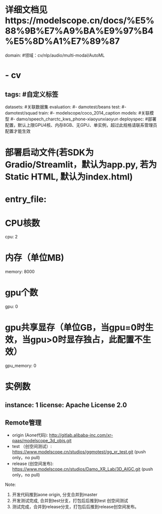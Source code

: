 
# 详细文档见https://modelscope.cn/docs/%E5%88%9B%E7%A9%BA%E9%97%B4%E5%8D%A1%E7%89%87
domain: #领域：cv/nlp/audio/multi-modal/AutoML
# - cv
tags: #自定义标签
- 
datasets: #关联数据集
  evaluation: 
  #- damotest/beans
  test:
  #- damotest/squad
  train:
  #- modelscope/coco_2014_caption
models: #关联模型
#- damo/speech_charctc_kws_phone-xiaoyunxiaoyun
deployspec: #部署配置，默认上限GPU4核、内存8GB、无GPU、单实例，超过此规格请联系管理员配置才能生效
# 部署启动文件(若SDK为Gradio/Streamlit，默认为app.py, 若为Static HTML, 默认为index.html)
# entry_file: 
# CPU核数
  cpu: 2
# 内存（单位MB)
  memory: 8000
# gpu个数
  gpu: 0
# gpu共享显存（单位GB，当gpu=0时生效，当gpu>0时显存独占，此配置不生效）
  gpu_memory: 0
# 实例数
  instance: 1
license: Apache License 2.0
---

## Remote管理
- origin (Aone代码): http://gitlab.alibaba-inc.com/xr-paas/modelscope_3d_objs.git
- test （创空间测试）:  https://www.modelscope.cn/studios/ggmotest/gg_xr_test.git  (push only，no pull)
- release (创空间发布): https://www.modelscope.cn/studios/Damo_XR_Lab/3D_AIGC.git  (push only，no pull)

Note:
1. 开发代码推到aone origin, 分支合并到master
2. 开发测试完成, 合并到test分支，打包后后推到test 创空间测试
3. 测试完成，合并到release分支，打包后后推到release创空间发布。